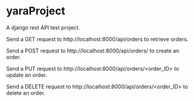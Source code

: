 # yaraProject
A django rest API test project.

Send a GET request to http://localhost:8000/api/orders to retrieve orders.

Send a POST request to http://localhost:8000/api/orders/ to create an order.

Send a PUT request to http://localhost:8000/api/orders/<order_ID> to update an order.

Send a DELETE request to http://localhost:8000/api/orders/<order_ID> to delete an order.


